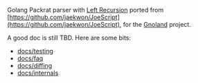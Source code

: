 Golang Packrat parser with [Left Recursion](https://raw.githubusercontent.com/jaekwon/JoeScript/master/docs/ipplrs_douglass.pdf) ported from [https://github.com/jaekwon/JoeScript](https://github.com/jaekwon/JoeScript), for the [Gnoland](https://github.com/gnolang/gno) project.

A good doc is still TBD.
Here are some bits:

- [docs/testing](docs/testing.md)
- [docs/faq](docs/faq.md)
- [docs/diffing](docs/diffing.md)
- [docs/internals](docs/internals.md)
